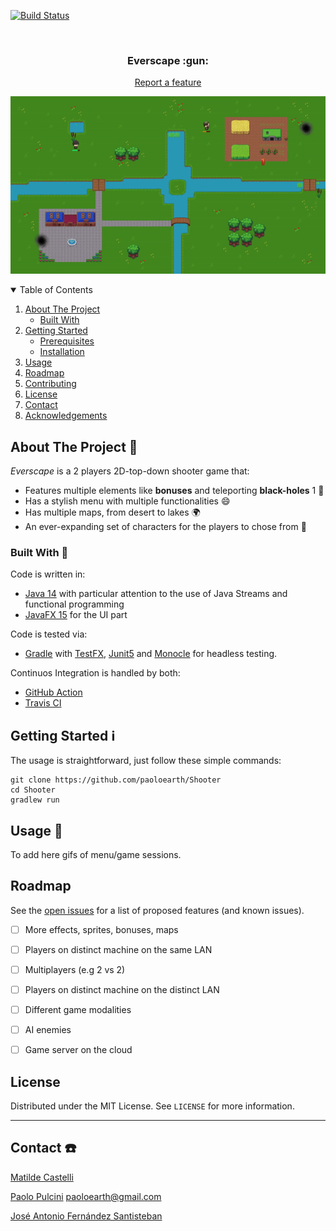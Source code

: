 <!--
*** Thanks for checking out the Best-README-Template. If you have a suggestion
*** that would make this better, please fork the repo and create a pull request
*** or simply open an issue with the tag "enhancement".
*** Thanks again! Now go create something AMAZING! :D
-->



<!-- PROJECT SHIELDS -->
<!--
*** I'm using markdown "reference style" links for readability.
*** Reference links are enclosed in brackets [ ] instead of parentheses ( ).
*** See the bottom of this document for the declaration of the reference variables
*** for contributors-url, forks-url, etc. This is an optional, concise syntax you may use.
*** https://www.markdownguide.org/basic-syntax/#reference-style-links
-->

[![Build Status](https://travis-ci.com/paoloearth/Shooter.svg?token=s5s6Ee4HHvKbox1jnEF9&branch=main)](https://travis-ci.com/paoloearth/Shooter)

<!-- PROJECT LOGO -->
<br />
<p align="center">
  <h3 align="center"><b>Everscape :gun:</b></h3>
  <p align="center">
    <a href="https://github.com/paoloearth/Shooter/issues">Report a feature</a>
</p>



<p align="center">
  <img  src="/images/islands_gif.gif">
</p>


<!-- TABLE OF CONTENTS -->
<details open="open">
  <summary>Table of Contents</summary>
  <ol>
    <li>
      <a href="#about-the-project">About The Project </a>
      <ul>
        <li><a href="#built-with">Built With </a></li>
      </ul>
    </li>
    <li>
      <a href="#getting-started">Getting Started</a>
      <ul>
        <li><a href="#prerequisites">Prerequisites</a></li>
        <li><a href="#installation">Installation</a></li>
      </ul>
    </li>
    <li><a href="#usage">Usage</a></li>
    <li><a href="#roadmap">Roadmap</a></li>
    <li><a href="#contributing">Contributing</a></li>
    <li><a href="#license">License</a></li>
    <li><a href="#contact">Contact</a></li>
    <li><a href="#acknowledgements">Acknowledgements</a></li>
  </ol>
</details>



<!-- ABOUT THE PROJECT -->
## About The Project :blue_book:

*Everscape* is a 2 players 2D-top-down shooter game that:
* Features multiple elements like **bonuses** and teleporting **black-holes** 1 :milky_way:
* Has a stylish menu with multiple functionalities :smile:
* Has multiple maps, from desert to lakes :earth_africa:
* An ever-expanding set of characters for the players to chose from :space_invader:

### Built With :hammer:

Code is written in:
* [Java 14](https://java.com) with particular attention to the use of Java Streams and functional programming
* [JavaFX 15](https://openjfx.io/) for the UI part

Code is tested via:
* [Gradle](https://gradle.org/) with [TestFX](http://testfx.github.io/TestFX/), [Junit5](https://junit.org/junit5/) and [Monocle](https://github.com/TestFX/Monocle) for headless testing.

Continuos Integration is handled by both:
* [GitHub Action](https://github.com/features/actions)
* [Travis CI](https://travis-ci.com/)

<!-- GETTING STARTED -->
## Getting Started :information_source:

The usage is straightforward, just follow these simple commands:

```console
git clone https://github.com/paoloearth/Shooter
cd Shooter
gradlew run
```

<!-- USAGE EXAMPLES -->
## Usage :game_die:

To add here gifs of menu/game sessions.
<!-- ROADMAP -->
## Roadmap

See the [open issues](https://github.com/paoloearth/Shooter/issues) for a list of proposed features (and known issues).



- [ ] More effects, sprites, bonuses, maps
- [ ] Players on distinct machine on the same LAN
- [ ] Multiplayers (e.g 2 vs 2)
- [ ] Players on distinct machine on the distinct LAN
- [ ] Different game modalities
- [ ] AI enemies
- [ ] Game server on the cloud


<!-- LICENSE -->
## License

Distributed under the MIT License. See `LICENSE` for more information.

---

<!-- CONTACT -->
## Contact :telephone:

[Matilde Castelli](https://github.com/matildecastelli) 

[Paolo Pulcini](https://github.com/paoloearth) paoloearth@gmail.com

[José Antonio Fernández Santisteban](https://github.com/jose-dscience) 


[product-screenshot]: images/screenshot.png
